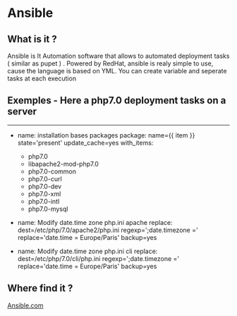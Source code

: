 # Ansible

## What is it ?

Ansible is It Automation software that allows to automated deployment tasks ( similar as pupet ) . Powered by RedHat, ansible is realy simple to use, cause the language is based on YML.
You can create variable and seperate tasks at each execution 

## Exemples - Here a php7.0 deployment tasks on a server 

 ---

- name: installation bases packages
  package:
    name={{ item }}
    state='present'
    update_cache=yes
  with_items:
    - php7.0
    - libapache2-mod-php7.0
    - php7.0-common
    - php7.0-curl
    - php7.0-dev
    - php7.0-xml
    - php7.0-intl
    - php7.0-mysql    


- name: Modify date.time zone php.ini apache
  replace:
    dest=/etc/php/7.0/apache2/php.ini
    regexp=';date.timezone ='
    replace='date.time = Europe/Paris'
    backup=yes

- name: Modify date.time zone php.ini cli
  replace:
    dest=/etc/php/7.0/cli/php.ini
    regexp=';date.timezone ='
    replace='date.time = Europe/Paris'
    backup=yes


## Where find it ?

[Ansible.com](https://www.ansible.com/)

